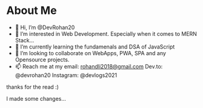 # About Me

- 👋 Hi, I’m @DevRohan20
- 👀 I’m interested in Web Development. Especially when it comes to MERN Stack...
- 🌱 I’m currently learning the fundamenals and DSA of JavaScript
- 💞️ I’m looking to collaborate on WebApps, PWA, SPA and any Opensource projects.
- 📫 Reach me at my email: rohandli2018@gmail.com
                    Dev.to: @devrohan20
                 Instagram: @devlogs2021

thanks for the read :)

I made some changes...